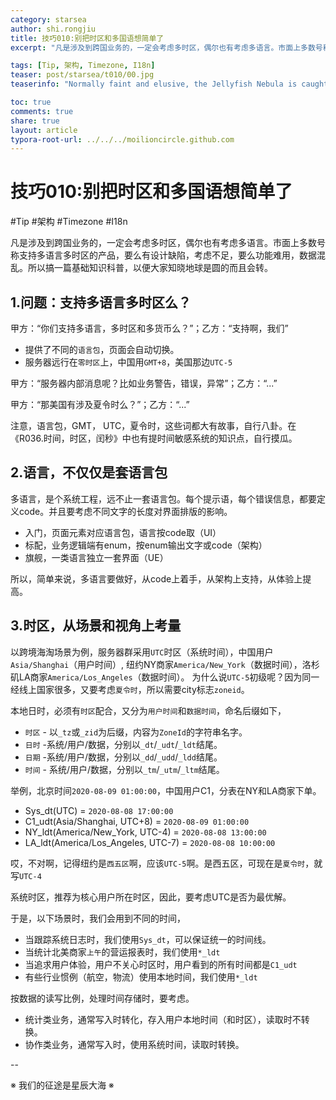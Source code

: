 ```yaml
---
category: starsea
author: shi.rongjiu
title: 技巧010:别把时区和多国语想简单了
excerpt: "凡是涉及到跨国业务的，一定会考虑多时区，偶尔也有考虑多语言。市面上多数号称支持多语言多时区的产品，要么有设计缺陷，要么数据混乱。所以搞一篇基础知识科普，以便大家知晓地球是圆的而且会转。"

tags: [Tip, 架构, Timezone, I18n]
teaser: post/starsea/t010/00.jpg
teaserinfo: "Normally faint and elusive, the Jellyfish Nebula is caught in this alluring, false-color, telescopic view."

toc: true
comments: true
share: true
layout: article
typora-root-url: ../../../moilioncircle.github.com
---
```



# 技巧010:别把时区和多国语想简单了

 #Tip #架构 #Timezone #I18n

凡是涉及到跨国业务的，一定会考虑多时区，偶尔也有考虑多语言。市面上多数号称支持多语言多时区的产品，要么有设计缺陷，考虑不足，要么功能难用，数据混乱。所以搞一篇基础知识科普，以便大家知晓地球是圆的而且会转。

## 1.问题：支持多语言多时区么？



甲方：“你们支持多语言，多时区和多货币么？”；乙方：“支持啊，我们”

* 提供了不同的`语言包`，页面会自动切换。
* 服务器远行在`零时区`上，中国用`GMT+8`，美国那边`UTC-5`

甲方：“服务器内部消息呢？比如业务警告，错误，异常”；乙方：“...”

甲方：“那美国有涉及夏令时么？”；乙方：“...”

注意，语言包，GMT， UTC，夏令时，这些词都大有故事，自行八卦。在《R036.时间，时区，闰秒》中也有提时间敏感系统的知识点，自行摸瓜。

## 2.语言，不仅仅是套语言包



多语言，是个系统工程，远不止一套语言包。每个提示语，每个错误信息，都要定义code。并且要考虑不同文字的长度对界面排版的影响。

* 入门，页面元素对应语言包，语言按code取（UI）
* 标配，业务逻辑端有enum，按enum输出文字或code（架构）
* 旗舰，一类语言独立一套界面（UE）

所以，简单来说，多语言要做好，从code上着手，从架构上支持，从体验上提高。

## 3.时区，从场景和视角上考量



以跨境海淘场景为例，服务器群采用`UTC`时区（系统时间），中国用户`Asia/Shanghai`（用户时间）,
纽约NY商家`America/New_York`（数据时间），洛杉矶LA商家`America/Los_Angeles`（数据时间）。
为什么说`UTC-5`初级呢？因为同一经线上国家很多，又要考虑`夏令时`，所以需要city标志`zoneid`。

本地日时，必须有`时区`配合，又分为`用户时间`和`数据时间`，命名后缀如下，

 * `时区` - 以`_tz`或`_zid`为后缀，内容为`ZoneId`的字符串名字。
 * `日时` -系统/用户/数据，分别以`_dt`/`_udt`/`_ldt`结尾。
 * `日期` -系统/用户/数据，分别以`_dd`/`_udd`/`_ldd`结尾。
 * `时间` - 系统/用户/数据，分别以`_tm`/`_utm`/`_ltm`结尾。

举例，北京时间`2020-08-09 01:00:00`，中国用户C1，分表在NY和LA商家下单。

 * Sys_dt(UTC) = `2020-08-08 17:00:00`
 * C1_udt(Asia/Shanghai, UTC+8) = `2020-08-09 01:00:00`
 * NY_ldt(America/New_York, UTC-4) = `2020-08-08 13:00:00`
 * LA_ldt(America/Los_Angeles, UTC-7) = `2020-08-08 10:00:00`

哎，不对啊，记得纽约是`西五区`啊，应该`UTC-5`啊。是西五区，可现在是`夏令时`，就写`UTC-4`

系统时区，推荐为核心用户所在时区，因此，要考虑UTC是否为最优解。

于是，以下场景时，我们会用到不同的时间，

 * 当跟踪系统日志时，我们使用`Sys_dt`，可以保证统一的时间线。
 * 当统计北美商家`上午`的营运报表时，我们使用`*_ldt`
 * 当追求用户体验，用户不关心时区时，用户看到的所有时间都是`C1_udt`
 * 有些行业惯例（航空，物流）使用本地时间，我们使用`*_ldt`

按数据的读写比例，处理时间存储时，要考虑。

 * 统计类业务，通常写入时转化，存入用户本地时间（和时区），读取时不转换。
 * 协作类业务，通常写入时，使用系统时间，读取时转换。

--

※ 我们的征途是星辰大海 ※